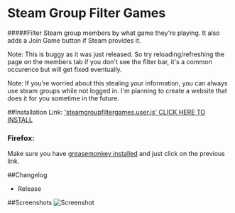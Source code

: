 Steam Group Filter Games
=======

#####Filter Steam group members by what game they're playing. It also adds a Join Game button if Steam provides it.

Note: This is buggy as it was just released. So try reloading/refreshing the page on the members tab if you don't see the filter bar, it's a common occurence but will get fixed eventually.

Note: If you're worried about this stealing your information, you can always use steam groups while not logged in. I'm planning to create a website that does it for you sometime in the future.

##Installation
Link: ['steamgroupfiltergames.user.js' CLICK HERE TO INSTALL](https://raw.githubusercontent.com/Davidj361/SteamGroupFilterGames/master/steamgroupfiltergames.user.js)

### Firefox:

Make sure you have [greasemonkey installed](https://addons.mozilla.org/en-Us/firefox/addon/greasemonkey/) and just click on the previous link.

##Changelog
- Release

##Screenshots
![Screenshot](https://i.imgur.com/ruMqtTx.png)
